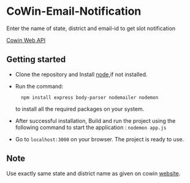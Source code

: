 # CoWin-Email-Notification
Enter the name of state, district and email-id to get slot notification

[Cowin Web API](https://apisetu.gov.in/public/api/cowin)


## Getting started

* Clone the repository and Install [node](https://nodejs.org/en/),if not installed.
* Run the command:

        npm install express body-parser nodemailer nodemon

  to install all the required packages on your system.
* After successful installation, Build and run the project using the following command to start the application : `nodemon app.js`
* Go to `localhost:3000` on your browser. The project is ready to use.

## Note

Use exactly same state and district name as given on cowin [website](https://www.cowin.gov.in/home).